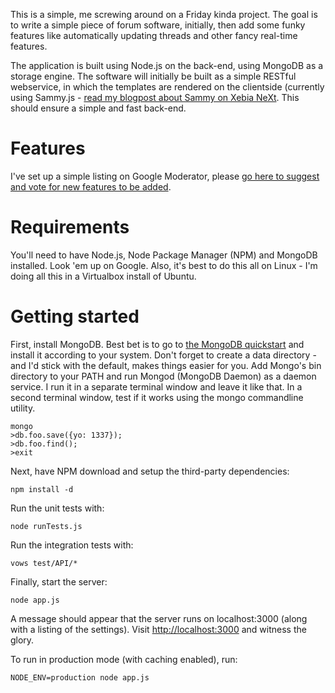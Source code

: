 This is a simple, me screwing around on a Friday kinda project. The goal is to write a simple piece of forum software, initially, then add some funky features like automatically updating threads and other fancy real-time features.

The application is built using Node.js on the back-end, using MongoDB as a storage engine. The software will initially be built as a simple RESTful webservice, in which the templates are rendered on the clientside (currently using Sammy.js - [read my blogpost about Sammy on Xebia NeXt](http://next.xebia.com/57008972). This should ensure a simple and fast back-end.

Features
========

I've set up a simple listing on Google Moderator, please [go here to suggest and vote for new features to be added](http://www.google.com/moderator/#15/e=92af0&t=92af0.40).

Requirements
============

You'll need to have Node.js, Node Package Manager (NPM) and MongoDB installed. Look 'em up on Google. Also, it's best to do this all on Linux - I'm doing all this in a Virtualbox install of Ubuntu.

Getting started
==============

First, install MongoDB. Best bet is to go to [the MongoDB quickstart](http://www.mongodb.org/display/DOCS/Quickstart+Unix) and install it according to your system. Don't forget to create a data directory - and I'd stick with the default, makes things easier for you. Add Mongo's bin directory to your PATH and run Mongod (MongoDB Daemon) as a daemon service. I run it in a separate terminal window and leave it like that. In a second terminal window, test if it works using the mongo commandline utility.

```
mongo
>db.foo.save({yo: 1337});
>db.foo.find();
>exit
```

Next, have NPM download and setup the third-party dependencies:

```
npm install -d
```

Run the unit tests with:
```
node runTests.js
```

Run the integration tests with:

```
vows test/API/*
```

Finally, start the server:

```
node app.js
```
A message should appear that the server runs on localhost:3000 (along with a listing of the settings). Visit [http://localhost:3000](http://localhost:3000) and witness the glory.

To run in production mode (with caching enabled), run:

```
NODE_ENV=production node app.js
```